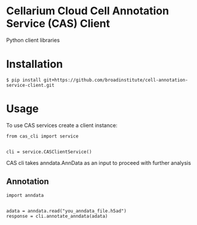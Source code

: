 # Cellarium Cloud Cell Annotation Service (CAS) Client
Python client libraries

# Installation
```
$ pip install git+https://github.com/broadinstitute/cell-annotation-service-client.git
```
# Usage
To use CAS services create a client instance:
```
from cas_cli import service


cli = service.CASClientService()
```
CAS cli takes anndata.AnnData as an input to proceed with further analysis

## Annotation
```
import anndata


adata = anndata.read("you_anndata_file.h5ad")
response = cli.annotate_anndata(adata)
```
